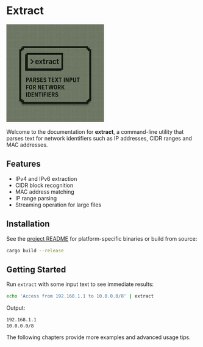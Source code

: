 # Extract

![Project Logo](../logo.png)

Welcome to the documentation for **extract**, a command-line utility that parses
text for network identifiers such as IP addresses, CIDR ranges and MAC addresses.

## Features

- IPv4 and IPv6 extraction
- CIDR block recognition
- MAC address matching
- IP range parsing
- Streaming operation for large files

## Installation

See the [project README](../README.md) for platform-specific binaries or build
from source:

```bash
cargo build --release
```

## Getting Started

Run `extract` with some input text to see immediate results:

```bash
echo 'Access from 192.168.1.1 to 10.0.0.0/8' | extract
```

Output:

```text
192.168.1.1
10.0.0.0/8
```

The following chapters provide more examples and advanced usage tips.
